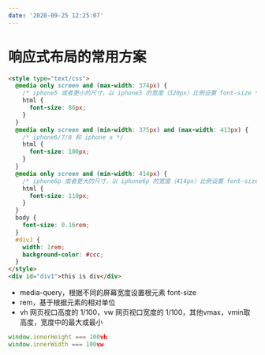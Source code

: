 ```yaml
---
date: '2020-09-25 12:25:07'
---
```


# 响应式布局的常用方案

<HtmlDemo>

```html
<style type="text/css">
  @media only screen and (max-width: 374px) {
    /* iphone5 或者更小的尺寸，以 iphone5 的宽度（320px）比例设置 font-size */
    html {
      font-size: 86px;
    }
  }
  @media only screen and (min-width: 375px) and (max-width: 413px) {
    /* iphone6/7/8 和 iphone x */
    html {
      font-size: 100px;
    }
  }
  @media only screen and (min-width: 414px) {
    /* iphone6p 或者更大的尺寸，以 iphone6p 的宽度（414px）比例设置 font-size */
    html {
      font-size: 110px;
    }
  }
  body {
    font-size: 0.16rem;
  }
  #div1 {
    width: 1rem;
    background-color: #ccc;
  }
</style>
<div id="div1">this is div</div>
```

</HtmlDemo>

- media-query，根据不同的屏幕宽度设置根元素 font-size
- rem，基于根据元素的相对单位
- vh 网页视口高度的 1/100，vw 网页视口宽度的 1/100，其他vmax，vmin取高度，宽度中的最大或最小

```js
window.innerHeight === 100vh
window.innerWidth === 100vw
```

